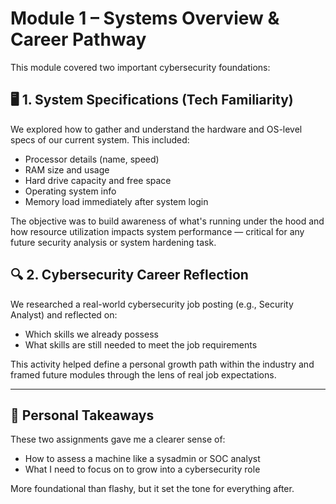 # Module 1 – Systems Overview & Career Pathway

This module covered two important cybersecurity foundations:

## 🖥️ 1. System Specifications (Tech Familiarity)

We explored how to gather and understand the hardware and OS-level specs of our current system. This included:
- Processor details (name, speed)
- RAM size and usage
- Hard drive capacity and free space
- Operating system info
- Memory load immediately after system login

The objective was to build awareness of what's running under the hood and how resource utilization impacts system performance — critical for any future security analysis or system hardening task.

## 🔍 2. Cybersecurity Career Reflection

We researched a real-world cybersecurity job posting (e.g., Security Analyst) and reflected on:
- Which skills we already possess
- What skills are still needed to meet the job requirements

This activity helped define a personal growth path within the industry and framed future modules through the lens of real job expectations.

---

## 🧠 Personal Takeaways

These two assignments gave me a clearer sense of:
- How to assess a machine like a sysadmin or SOC analyst
- What I need to focus on to grow into a cybersecurity role

More foundational than flashy, but it set the tone for everything after.
